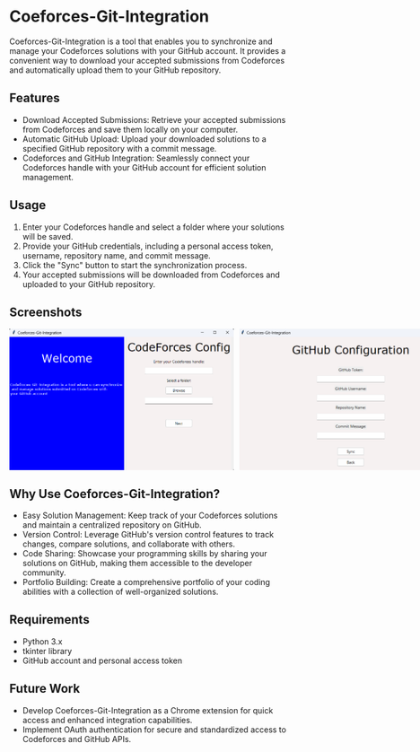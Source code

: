 # Coeforces-Git-Integration

Coeforces-Git-Integration is a tool that enables you to synchronize and manage your Codeforces solutions with your GitHub account. It provides a convenient way to download your accepted submissions from Codeforces and automatically upload them to your GitHub repository.

## Features
- Download Accepted Submissions: Retrieve your accepted submissions from Codeforces and save them locally on your computer.
- Automatic GitHub Upload: Upload your downloaded solutions to a specified GitHub repository with a commit message.
- Codeforces and GitHub Integration: Seamlessly connect your Codeforces handle with your GitHub account for efficient solution management.

## Usage
1. Enter your Codeforces handle and select a folder where your solutions will be saved.
2. Provide your GitHub credentials, including a personal access token, username, repository name, and commit message.
3. Click the "Sync" button to start the synchronization process.
4. Your accepted submissions will be downloaded from Codeforces and uploaded to your GitHub repository.

## Screenshots

<div style="display: flex; flex-direction: row;">
  <img src="utils/startPage.png" alt="Coeforces-Git-Integration Screenshot" width="400" style="margin-right: 10px;">
  <img src="utils/githubPage.png" alt="Coeforces-Git-Integration Screenshot" width="400">
</div>


## Why Use Coeforces-Git-Integration?
- Easy Solution Management: Keep track of your Codeforces solutions and maintain a centralized repository on GitHub.
- Version Control: Leverage GitHub's version control features to track changes, compare solutions, and collaborate with others.
- Code Sharing: Showcase your programming skills by sharing your solutions on GitHub, making them accessible to the developer community.
- Portfolio Building: Create a comprehensive portfolio of your coding abilities with a collection of well-organized solutions.

## Requirements
- Python 3.x
- tkinter library
- GitHub account and personal access token

## Future Work

- Develop Coeforces-Git-Integration as a Chrome extension for quick access and enhanced integration capabilities.
- Implement OAuth authentication for secure and standardized access to Codeforces and GitHub APIs.

